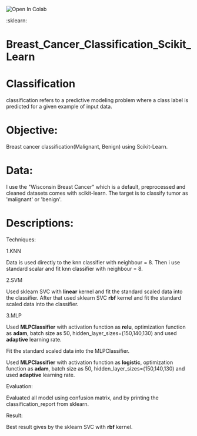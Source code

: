 ![Open In Colab](https://colab.research.google.com/assets/colab-badge.svg)

:sklearn:

# Breast_Cancer_Classification_Scikit_Learn

# Classification
classification refers to a predictive modeling problem where a class label is predicted for a given example of input data.

# Objective:
Breast cancer classification(Malignant,  Benign) using Scikit-Learn.

# Data:
I use the "Wisconsin Breast Cancer" which is a default, preprocessed and cleaned datasets comes with scikit-learn. The target is to classify tumor as 'malignant' or 'benign'.

# Descriptions:

Techniques:

1.KNN 

Data is used directly to the knn classifier with neighbour = 8.
Then i use standard scalar and fit knn classifier with neighbour = 8.

2.SVM

Used sklearn SVC with **linear** kernel and fit the standard scaled data into the classifier.
After that used sklearn SVC **rbf** kernel and fit the standard scaled data into the classifier.

3.MLP

Used **MLPClassifier** with activation function as **relu**, optimization function as **adam**, batch size as 50, hidden_layer_sizes=(150,140,130) and used **adaptive** learning rate.

Fit the standard scaled data into the MLPClassifier.

Used **MLPClassifier** with activation function as **logistic**, optimization function as **adam**, batch size as 50, hidden_layer_sizes=(150,140,130) and used **adaptive** learning rate.

Evaluation:

Evaluated all model using confusion matrix, and by printing the classification_report from sklearn.

Result:

Best result gives by the sklearn SVC with **rbf** kernel.
